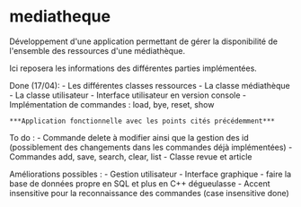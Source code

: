 # mediatheque
Développement d'une application permettant de gérer la disponibilité de l'ensemble des ressources d'une médiathèque.

Ici reposera les informations des différentes parties implémentées.

Done (17/04):
	- Les différentes classes ressources
	- La classe médiathèque
	- La classe utilisateur
	- Interface utilisateur en version console
	- Implémentation de commandes : load, bye, reset, show 

	***Application fonctionnelle avec les points cités précédemment***

To do :
	- Commande delete à modifier ainsi que la gestion des id (possiblement des changements dans les commandes déjà implémentées)
	- Commandes add, save, search, clear, list
	- Classe revue et article
	

Améliorations possibles :
	- Gestion utilisateur
	- Interface graphique
	- faire la base de données propre en SQL et plus en C++ dégueulasse
	- Accent insensitive pour la reconnaissance des commandes (case insensitive done)

